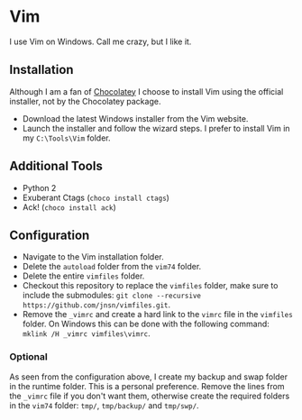 Vim
===

I use Vim on Windows. Call me crazy, but I like it.

Installation
------------

Although I am a fan of [Chocolatey](https://chocolatey.org/) I choose to
install Vim using the official installer, not by the Chocolatey package.

*	Download the latest Windows installer from the Vim website.
*	Launch the installer and follow the wizard steps. I prefer to install Vim in
	my `C:\Tools\Vim` folder.

Additional Tools
----------------

*	Python 2
*	Exuberant Ctags (`choco install ctags`)
*	Ack! (`choco install ack`)

Configuration
-------------

* 	Navigate to the Vim installation folder.
* 	Delete the `autoload` folder from the `vim74` folder.
* 	Delete the entire `vimfiles` folder.
* 	Checkout this repository to replace the `vimfiles` folder, make sure to include the
 	submodules: `git clone --recursive https://github.com/jnsn/vimfiles.git`.
* 	Remove the `_vimrc` and create a hard link to the `vimrc` file in the
	`vimfiles` folder. On Windows this can be done with the following command:
	`mklink /H _vimrc vimfiles\vimrc`.

### Optional

As seen from the configuration above, I create my backup and swap folder in
the runtime folder.  This is a personal preference. Remove the lines from the
`_vimrc` file if you don't want them, otherwise create the required folders in
the `vim74` folder: `tmp/`, `tmp/backup/` and `tmp/swp/`.


